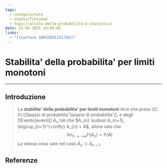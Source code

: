 ```yaml
---
tags:
  - category/note
  - status/finished
  - topic/calcolo-delle-probabilità-e-statistica
date: 22-03-2025 19:03:02
links:
  - "[[Lecture 18032025131728]]"
---
```

# Stabilita' della probabilita' per limiti monotoni
---
## Introduzione
> La **stabilita' della probabilita' per limiti monotoni** dice che preso $(\Omega, \mathbb{P})$ [[Spazio di probabilita'|spazio di probabilita']], e degli [[Evento|eventi]] $A_{n}$ tali che $A_{n} \subset A_{n+1}, \bigcup_{n=1}^{+\infty} A_{n} = A$, allora vale che
> $$\lim_{n \to +\infty}\mathbb{P}(A_{n}) = \mathbb{P}(A)$$
> La stessa cosa vale nel caso $A_{n} \supset A_{n+1}$.

## Referenze